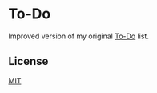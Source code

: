 # To-Do

Improved version of my original [To-Do](https://github.com/lszanatta/todo-original) list.

## License

[MIT](LICENSE)
